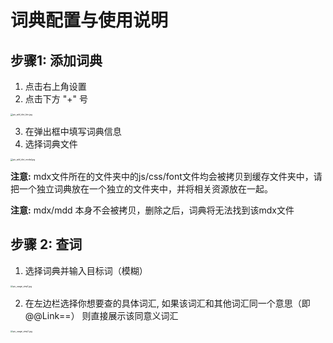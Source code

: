# 词典配置与使用说明

## 步骤1: 添加词典

1. 点击右上角设置
2. 点击下方 "+" 号

<img center src="/docs/pic_add_dict_btn.jpg" alt="pic_add_dict_btn.jpg" style="zoom: 23%;" />

3. 在弹出框中填写词典信息
4. 选择词典文件


<img center src="/docs/pic_add_dict_modal.jpg" alt="pic_add_dict_modal.jpg" style="zoom:23%;" />

**注意:** mdx文件所在的文件夹中的js/css/font文件均会被拷贝到缓存文件夹中，请把一个独立词典放在一个独立的文件夹中，并将相关资源放在一起。

**注意:** mdx/mdd 本身不会被拷贝，删除之后，词典将无法找到该mdx文件


## 步骤 2: 查词

1. 选择词典并输入目标词（模糊）

<img src="/docs/pic_usage_step1.jpg" alt="pic_usage_step1.jpg" style="zoom:23%;" />

2. 在左边栏选择你想要查的具体词汇, 如果该词汇和其他词汇同一个意思（即@@Link==） 则直接展示该同意义词汇

<img src="/docs/pic_usage_step2.jpg" alt="pic_usage_step2.jpg" style="zoom:23%;" />




